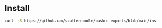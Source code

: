 # Install

```bash
curl -sS https://github.com/scatternoodle/bashrc-exports/blob/main/install.sh | bash
```
